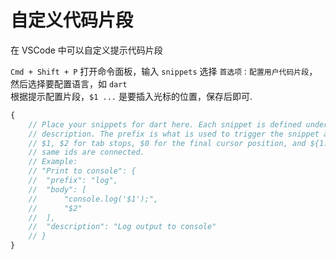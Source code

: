 # 自定义代码片段

在 VSCode 中可以自定义提示代码片段

`Cmd + Shift + P` 打开命令面板，输入 `snippets` 选择 `首选项：配置用户代码片段`，然后选择要配置语言，如 `dart`  
根据提示配置片段，`$1 ...`  是要插入光标的位置，保存后即可.

```js
{
	// Place your snippets for dart here. Each snippet is defined under a snippet name and has a prefix, body and 
	// description. The prefix is what is used to trigger the snippet and the body will be expanded and inserted. Possible variables are:
	// $1, $2 for tab stops, $0 for the final cursor position, and ${1:label}, ${2:another} for placeholders. Placeholders with the 
	// same ids are connected.
	// Example:
	// "Print to console": {
	// 	"prefix": "log",
	// 	"body": [
	// 		"console.log('$1');",
	// 		"$2"
	// 	],
	// 	"description": "Log output to console"
	// }
}
````